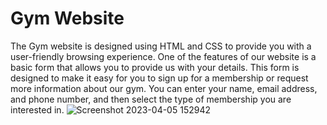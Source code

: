 # Gym Website

The Gym website is designed using HTML and CSS to provide you with a user-friendly browsing experience. One of the features of our website is a basic form that allows you to provide us with your details. This form is designed to make it easy for you to sign up for a membership or request more information about our gym. You can enter your name, email address, and phone number, and then select the type of membership you are interested in.
![Screenshot 2023-04-05 152942](https://user-images.githubusercontent.com/77580488/230048764-aac7c521-ae4f-4086-b202-2b773a9c5e6c.png)
